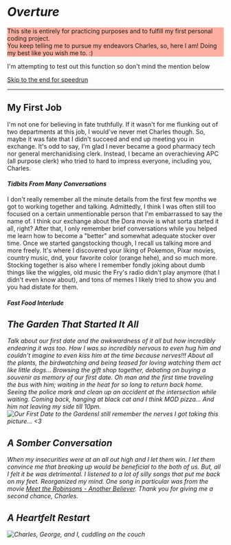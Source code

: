 <!DOCTYPE html>
<html>
<head>
<title>Expression of Love</title>
</head>
<body>

<h1><em>Overture</em></h1>
  <p style="background-color:rgba(255, 99, 71, 0.5);">This site is entirely for practicing purposes and to fulfill my first personal coding project.<br>You keep telling me to pursue my endeavors Charles, so, here I am! Doing my best like you wish me to. :)</p>
  <p>I'm attempting to test out this function so don't mind the mention below</p>
  <p><a href="#End">Skip to the end for speedrun</a></p>
<hr>
  
<h2 title="it's an awful place to work at and I suggest no one does it">My First Job</h2>
  <p>I'm not one for believing in fate truthfully. If it wasn't for me flunking out of two departments at this job, I would've never met Charles though. So, maybe it was fate that I didn't succeed and end up meeting you in exchange. It's odd to say, I'm glad I never became a good pharmacy tech nor general merchanidising clerk. Instead, I became an overachieving APC (all purpose clerk) who tried to hard to impress everyone, including you, Charles.</p>

<h4><i>Tidbits From Many Conversations</i></h4>
  <p>I don't really remember all the minute details from the first few months we got to working together and talking. Admittedly, I think I was often still too focused on a certain unmentionable person that I'm embarrassed to say the name of. I think our exchange about the Dora movie is what sorta started it all, right? After that, I only remember brief conversations while you helped me learn how to become a "better" and somewhat adequate stocker over time. Once we started gangstocking though, I recall us talking more and more freely. It's where I discovered your liking of Pokemon, Pixar movies, country music, dnd, your favorite color (orange hehe), and so much more. Stocking together is also where I remember fondly joking about dumb things like the wiggles, old music the Fry's radio didn't play anymore (that I didn't even know about), and tons of memes I likely tried to show you and you had distate for them.</p>
 <h4><i>Fast Food Interlude<i></h4>
   <p>

<h2>The Garden That Started It All</h2>
  <p>Talk about our first date and the awkwardness of it all but how incredibly endearing it was too. How I was so incredibly nervous to even hug him and couldn't imagine to even kiss him at the time because nerves!!! About all the plants, the birdwatching and being teased for loving watching them act like little dogs... Browsing the gift shop together, debating on buying a souvenir as memory of our first date. Oh man and the first time traveling the bus with him; waiting in the heat for so long to return back home. Seeing the police mark and clean up an accident at the intersection while waiting. Coming back, hanging at black cat and I think MOD pizza... And him not leaving my side till 10pm. <br>
  <img src="https://drive.google.com/thumbnail?id=1PlbuROxsFuE_bw0XbChG24uRkCC2FcON" alt="Our First Date to the Gardens" style="float:left;"> I still remember the nerves I got taking this picture... <3
  </p>

<h2>A Somber Conversation</h2>
  <p>When my insecurities were at an all out high and I let them win. I let them convince me that breaking up would be beneficial to the both of us. But, all I felt it be was detrimental. I listened to a lot of silly songs that put me back on my feet. Reorganized my mind. One song in particular was from the movie <a href="https://youtu.be/a1xaTkFG2oY" target="_blank">Meet the Robinsons - Another Believer</a>. Thank you for giving me a second chance, Charles.</p>

<h2 id="End">A Heartfelt Restart</h2>
  <p>
<img src="https://drive.google.com/thumbnail?id=1ijJfJBbGG9FIqDSYaMEqgU4uV7PIVhrP" alt="Charles, George, and I, cuddling on the couch">
   <!--If any inquiries about my evergrowing love for this tall dork, <a href=mailto:"flustered24@gmail.com">email me here.</a>-->
  
